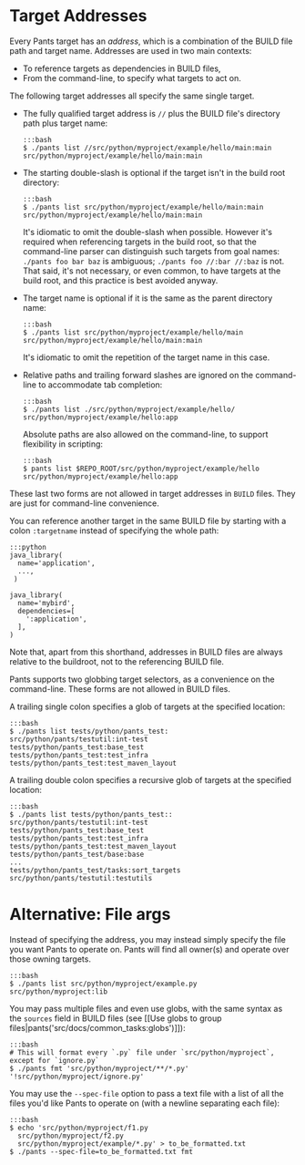 Target Addresses
================

Every Pants target has an _address_, which is a combination of the BUILD file path and target name.
Addresses are used in two main contexts:

+ To reference targets as dependencies in BUILD files,
+ From the command-line, to specify what targets to act on.

<a pantsmark="addresses_synonyms"> </a>

The following target addresses all specify the same single target.

-   The fully qualified target address is `//` plus the BUILD file's directory path plus target name:

        :::bash
        $ ./pants list //src/python/myproject/example/hello/main:main
        src/python/myproject/example/hello/main:main

-   The starting double-slash is optional if the target isn't in the build root directory:

        :::bash
        $ ./pants list src/python/myproject/example/hello/main:main
        src/python/myproject/example/hello/main:main

    It's idiomatic to omit the double-slash when possible.  However it's required when referencing
    targets in the build root, so that the command-line parser can distinguish such targets from
    goal names: `./pants foo bar baz` is ambiguous; `./pants foo //:bar //:baz` is not.
    That said, it's not necessary, or even common, to have targets at the build root, and this
    practice is best avoided anyway.

-   The target name is optional if it is the same as the parent directory name:

        :::bash
        $ ./pants list src/python/myproject/example/hello/main
        src/python/myproject/example/hello/main:main

    It's idiomatic to omit the repetition of the target name in this case.

-   Relative paths and trailing forward slashes are ignored on the
    command-line to accommodate tab completion:

        :::bash
        $ ./pants list ./src/python/myproject/example/hello/
        src/python/myproject/example/hello:app

    Absolute paths are also allowed on the command-line, to support flexibility in scripting:

        :::bash
        $ pants list $REPO_ROOT/src/python/myproject/example/hello
        src/python/myproject/example/hello:app

These last two forms are not allowed in target addresses in `BUILD` files.
They are just for command-line convenience.

You can reference another target in the same BUILD file by starting with a
colon ``:targetname`` instead of specifying the whole path:

    :::python
    java_library(
      name='application',
      ...,
     )
     
    java_library(
      name='mybird',
      dependencies=[
        ':application',
      ],
    )

Note that, apart from this shorthand, addresses in BUILD files are always relative to the buildroot,
not to the referencing BUILD file.

Pants supports two globbing target selectors, as a convenience on the command-line. These forms
are not allowed in BUILD files.

A trailing single colon specifies a glob of targets at the specified location:

    :::bash
    $ ./pants list tests/python/pants_test:
    src/python/pants/testutil:int-test
    tests/python/pants_test:base_test
    tests/python/pants_test:test_infra
    tests/python/pants_test:test_maven_layout

A trailing double colon specifies a recursive glob of targets at the specified location:

    :::bash
    $ ./pants list tests/python/pants_test::
    src/python/pants/testutil:int-test
    tests/python/pants_test:base_test
    tests/python/pants_test:test_infra
    tests/python/pants_test:test_maven_layout
    tests/python/pants_test/base:base
    ...
    tests/python/pants_test/tasks:sort_targets
    src/python/pants/testutil:testutils

Alternative: File args
======================

Instead of specifying the address, you may instead simply specify the file you want Pants to operate on. Pants will find all owner(s) and operate over those owning targets.

    :::bash
    $ ./pants list src/python/myproject/example.py
    src/python/myproject:lib

You may pass multiple files and even use globs, with the same syntax as the `sources` field in BUILD files (see [[Use globs to group files|pants('src/docs/common_tasks:globs')]]):

    :::bash
    # This will format every `.py` file under `src/python/myproject`, except for `ignore.py`
    $ ./pants fmt 'src/python/myproject/**/*.py' '!src/python/myproject/ignore.py'

You may use the `--spec-file` option to pass a text file with a list of all the files you'd like Pants to operate on (with a newline separating each file):

    :::bash
    $ echo 'src/python/myproject/f1.py
      src/python/myproject/f2.py
      src/python/myproject/example/*.py' > to_be_formatted.txt
    $ ./pants --spec-file=to_be_formatted.txt fmt
